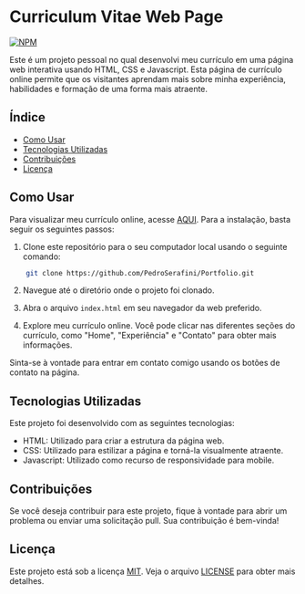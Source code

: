 
# Curriculum Vitae Web Page 

[![NPM](https://img.shields.io/npm/l/react)](https://github.com/PedroSerafini/Portfolio/blob/main/LICENSE) 

Este é um projeto pessoal no qual desenvolvi meu currículo em uma página web interativa usando HTML, CSS e Javascript. Esta página de currículo online permite que os visitantes aprendam mais sobre minha experiência, habilidades e formação de uma forma mais atraente.

## Índice

- [Como Usar](#como-usar)
- [Tecnologias Utilizadas](#tecnologias-Utilizadas)
- [Contribuições](#contribuições)
- [Licença](#licença)

## Como Usar

Para visualizar meu currículo online, acesse [AQUI](https://pedroserafini.github.io/Portfolio/). Para a instalação, basta seguir os seguintes passos:

1. Clone este repositório para o seu computador local usando o seguinte comando:
```bash
    git clone https://github.com/PedroSerafini/Portfolio.git
```
2. Navegue até o diretório onde o projeto foi clonado.

2. Abra o arquivo `index.html` em seu navegador da web preferido.

2. Explore meu currículo online. Você pode clicar nas diferentes seções do currículo, como "Home", "Experiência" e "Contato" para obter mais informações.

Sinta-se à vontade para entrar em contato comigo usando os botões de contato na página.

## Tecnologias Utilizadas

Este projeto foi desenvolvido com as seguintes tecnologias:

- HTML: Utilizado para criar a estrutura da página web.
- CSS: Utilizado para estilizar a página e torná-la visualmente atraente.
- Javascript: Utilizado como recurso de responsividade para mobile.
## Contribuições

Se você deseja contribuir para este projeto, fique à vontade para abrir um problema ou enviar uma solicitação pull. Sua contribuição é bem-vinda!

## Licença

Este projeto está sob a licença [MIT](https://choosealicense.com/licenses/mit/). Veja o arquivo [LICENSE](https://github.com/PedroSerafini/Portfolio/blob/main/LICENSE) para obter mais detalhes.
